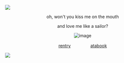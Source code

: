 ![](https://files.catbox.moe/s0koel.png)
<p align="center"

<img src="https://komarev.com/ghpvc/?username=sharkcase&color=000000&style=flat&label=‎♡‎&base=1875" />









<p align="center"


oh, won't you kiss me on the mouth

<p align="center"

and love me like a sailor?

<p align="center"

![image](https://github.com/user-attachments/assets/df0797e9-414b-454c-8b6f-8812846c543f)


<p align="center"
  

[rentry](https://rentry.co/504)ㅤㅤㅤㅤㅤ[atabook](ranpc.atabook.org)

</p

![](https://files.catbox.moe/u20pnc.png)
